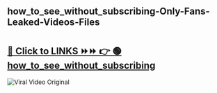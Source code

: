 
 ## how_to_see_without_subscribing-Only-Fans-Leaked-Videos-Files

# <h2><a href="https://mediaupload.pro?how_to_see_without_subscribing">🔗 Click to LINKS ⏩⏩ 👉 🟢 how_to_see_without_subscribing </a></h2>

<a href="https://mediaupload.pro?how_to_see_without_subscribing" rel="nofollow" data-target="animated-image.originalLink"><img src="https://i.ibb.co.com/xMMVF88/686577567.gif" alt="Viral Video Original" style="max-width: 100%; display: inline-block;" data-target="animated-image.originalImage"></a>